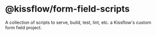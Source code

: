 # @kissflow/form-field-scripts

A collection of scripts to serve, build, test, lint, etc. a Kissflow's custom form field project.
